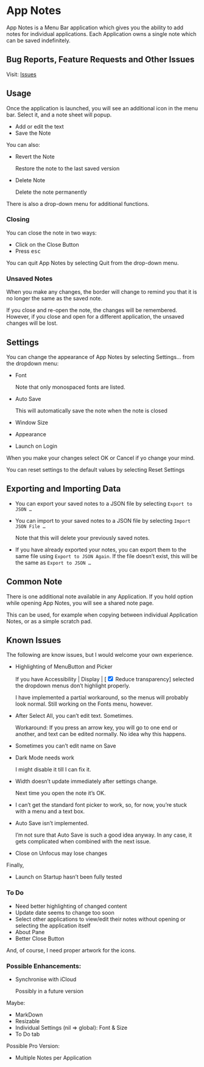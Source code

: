 # App Notes

App Notes is a Menu Bar application which gives you the ability to add notes for individual applications. Each Application owns a single note which can be saved indefinitely.

## Bug Reports, Feature Requests and Other Issues

Visit:  [Issues](https://github.com/manngo/app-notes-issues/issues)

## Usage

Once the application is launched, you will see an additional icon in the menu bar. Select it, and a note sheet will popup.

- Add or edit the text
- Save the Note

You can also:

- Revert the Note

	Restore the note to the last saved version
	
-	Delete Note

	Delete the note permanently

There is also a drop-down menu for additional functions.

###	Closing

You can close the note in two ways:

- Click on the Close Button
- Press <kbd>esc</kbd>

You can quit App Notes by selecting Quit from the drop-down menu.

###	Unsaved Notes

When you make any changes, the border will change to remind you that it is no longer the same as the saved note.

If you close and re-open the note, the changes will be remembered. However, if you close and open for a different application, the unsaved changes will be lost.

##	Settings

You can change the appearance of App Notes by selecting <span class="button">Settings…</span> from the dropdown menu:

-	Font

	Note that only monospaced fonts are listed.

-	Auto Save

	This will automatically save the note when the note is closed

-	Window Size

-	Appearance

-	Launch on Login

When you make your changes select <span class="button">OK</span> or <span class="button">Cancel</span> if yo change your mind.

You can reset settings to the default values by selecting <span class="button">Reset Settings</span>

##	Exporting and Importing Data

-	You can export your saved notes to a JSON file by selecting `Export to JSON …`

-	You can import to your saved notes to a JSON file by selecting `Import JSON File …`

	Note that this will delete your previously saved notes.
	
-	If you have already exported your notes, you can export them to the same file using `Export to JSON Again`. If the file doesn’t exist, this will be the same as `Export to JSON …`

##	Common Note

There is one additional note available in any Application. If you hold <span class="button">option</span> while opening App Notes, you will see a shared note page.

This can be used, for example when copying between individual Application Notes, or as a simple scratch pad.

##	Known Issues

The following are know issues, but I would welcome your own experience.

-	Highlighting of MenuButton and Picker

	If you have Accessibility | Display | [<input type="checkbox" checked> Reduce transparency] selected the dropdown menus don’t highlight properly.
	
	I have implemented a partial workaround, so the menus will probably look normal. Still working on the Fonts menu, however.

-	After Select All, you can’t edit text. Sometimes.

	Workaround: If you press an arrow key, you will go to one end or another, and text can be edited normally. No idea why this happens.

-	Sometimes you can’t edit name on Save

-	Dark Mode needs work

	I might disable it till I can fix it.

-	Width doesn’t update immediately after settings change.

	Next time you open the note it’s OK.

-	I can’t get the standard font picker to work, so, for now, you’re stuck with a menu and a text box.

-	Auto Save isn’t implemented.

	I’m not sure that Auto Save is such a good idea anyway. In any case, it gets complicated when combined with the next issue.

-	Close on Unfocus may lose changes

Finally,

-	Launch on Startup hasn’t been fully tested

### To Do

-	Need better highlighting of changed content
-	Update date seems to change too soon
-	Select other applications to view/edit their notes without opening or selecting the application itself
-	About Pane
-	Better Close Button

And, of course, I need proper artwork for the icons.

### Possible Enhancements:

-	Synchronise with iCloud

	Possibly in a future version

Maybe:

-	MarkDown
-	Resizable
-	Individual Settings (nil => global): Font & Size
-	To Do tab

Possible Pro Version:

-	Multiple Notes per Application

